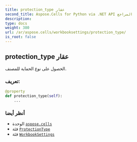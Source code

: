 ```yaml
---
title: protection_type عقار
second_title: Aspose.Cells for Python via .NET API المراجع
description:
type: docs
weight: 380
url: /ar/aspose.cells/workbooksettings/protection_type/
is_root: false
---
```

##  protection_type عقار

الحصول على نوع الحماية للمصنف.
###  تعريف:
```python
@property
def protection_type(self):
    ...
```

###  أنظر أيضا
* الوحدة [`aspose.cells`](../../)
* فئة [`ProtectionType`](/cells/python-net/ar/aspose.cells/protectiontype)
* فئة [`WorkbookSettings`](/cells/python-net/ar/aspose.cells/workbooksettings)
